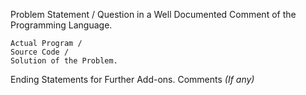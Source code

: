 Problem Statement / Question in a Well Documented Comment of the Programming Language.

```
Actual Program / 
Source Code / 
Solution of the Problem.
```

Ending Statements for Further Add-ons.
Comments *(If any)*
